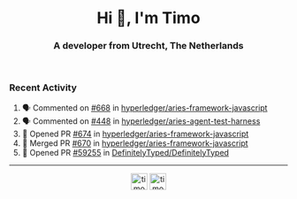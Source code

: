 <h1 align="center">Hi 👋, I'm Timo</h1>
<h3 align="center">A developer from Utrecht, The Netherlands</h3>
<br/>
<!-- https://github.com/rahuldkjain/github-profile-readme-generator --!>

<!--  <p align="left"><img src="https://github-readme-stats.vercel.app/api?username=timoglastra&show_icons=true&count_private=true&" alt="timoglastra" /></p> --!>

<!--
Github language stats
<p align="left"><img src="https://github-readme-stats.vercel.app/api/top-langs/?username=timoglastra&layout=compact" alt="timoglastra" /><p>
-->

<!-- Codestats language stats -->
<!-- <p align="left"><img src="https://codestats-readme.vercel.app/api/top-langs/?username=timoglastra&layout=compact&language_count=12" alt="timoglastra" /><p>    --!>
  
<h3>Recent Activity</h3>

<!--START_SECTION:activity-->
1. 🗣 Commented on [#668](https://github.com/hyperledger/aries-framework-javascript/issues/668) in [hyperledger/aries-framework-javascript](https://github.com/hyperledger/aries-framework-javascript)
2. 🗣 Commented on [#448](https://github.com/hyperledger/aries-agent-test-harness/issues/448) in [hyperledger/aries-agent-test-harness](https://github.com/hyperledger/aries-agent-test-harness)
3. 💪 Opened PR [#674](https://github.com/hyperledger/aries-framework-javascript/pull/674) in [hyperledger/aries-framework-javascript](https://github.com/hyperledger/aries-framework-javascript)
4. 🎉 Merged PR [#670](https://github.com/hyperledger/aries-framework-javascript/pull/670) in [hyperledger/aries-framework-javascript](https://github.com/hyperledger/aries-framework-javascript)
5. 💪 Opened PR [#59255](https://github.com/DefinitelyTyped/DefinitelyTyped/pull/59255) in [DefinitelyTyped/DefinitelyTyped](https://github.com/DefinitelyTyped/DefinitelyTyped)
<!--END_SECTION:activity-->

---

<p align="center">
<a href="https://twitter.com/timoglastra" target="blank"><img align="center" src="https://cdn.jsdelivr.net/npm/simple-icons@3.0.1/icons/twitter.svg" alt="timoglastra" height="30" width="30" /></a>
<a href="https://linkedin.com/in/timoglastra" target="blank"><img align="center" src="https://cdn.jsdelivr.net/npm/simple-icons@3.0.1/icons/linkedin.svg" alt="timoglastra" height="30" width="30" /></a>
</p>



